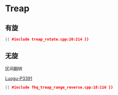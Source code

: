 # Treap

## 有旋

```cpp
{{ #include treap_rotate.cpp:20:214 }}
```

## 无旋

区间翻转

[Luogu-P3391](https://www.luogu.com.cn/problem/P3391)

```cpp
{{ #include fhq_treap_range_reverse.cpp:18:116 }}
```

